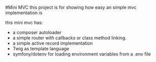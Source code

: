 #Mini MVC
this project is for showing how easy an simple mvc implementation is


this mini mvc has:
* a composer autoloader
* a simple router with callbacks or class method linking.
* a simple active record implementation
* Twig as template language
* symfony/dotenv for loading environment variables from a .env file
